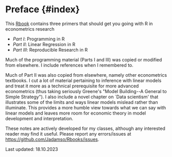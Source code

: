 # Preface {#index}



<!--- Add Title Image
<img src="Figures_Manual/Logo.png" class="cover" height="50%"/>  

--->

This [Rbook](https://jadamso.github.io/Rbooks/) contains three primers that should get you going with R in econometrics research

 * *Part   I*: Programming in R
 * *Part  II*: Linear Regression in R
 * *Part III*: Reproducible Research in R

Much of the programming material (Parts I and III) was copied or modified from elsewhere. I include references when I remembered to.

Much of Part II was also copied from elsewhere, namely other econometrics textbooks. I cut a lot of material pertaining to inference with linear models and treat it more as a technical prerequisite for more advanced econometrics (thus taking seriously Greene's "Model Building--A General to Simple Strategy"). I also include a novel chapter on `Data scientism' that illustrates some of the limits and ways linear models mislead rather than illuminate. This provides a more humble view towards what we can say with linear models and leaves more room for economic theory in model development and interpretation.

These notes are actively developed for my classes, although any interested reader may find it useful. Please report any errors/issues at https://github.com/Jadamso/Rbooks/issues.

Last updated: 18.10.2023
